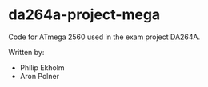 # da264a-project-mega

Code for ATmega 2560 used in the exam project DA264A.

Written by:
- Philip Ekholm
- Aron Polner
